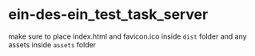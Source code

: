 # ein-des-ein_test_task_server

make sure to place index.html and favicon.ico inside `dist` folder and any assets inside `assets` folder
